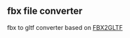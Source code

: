 ## fbx file converter
fbx to gltf converter based on [FBX2GLTF](https://github.com/facebookincubator/FBX2glTF)